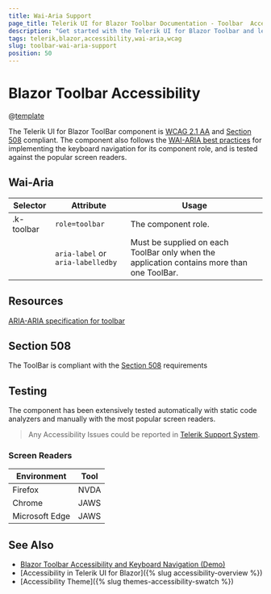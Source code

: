```yaml
---
title: Wai-Aria Support
page_title: Telerik UI for Blazor Toolbar Documentation - Toolbar  Accessibility
description: "Get started with the Telerik UI for Blazor Toolbar and learn about its accessibility support for WAI-ARIA, Section 508, and WCAG 2.1."
tags: telerik,blazor,accessibility,wai-aria,wcag
slug: toolbar-wai-aria-support
position: 50
---
```


# Blazor Toolbar Accessibility

@[template](/_contentTemplates/common/parameters-table-styles.md#table-layout)



The Telerik UI for Blazor ToolBar component is [WCAG 2.1 AA](https://www.w3.org/TR/WCAG21/) and [Section 508](http://www.section508.gov/) compliant. The component also follows the [WAI-ARIA best practices](https://www.w3.org/WAI/ARIA/apg/) for implementing the keyboard navigation for its component role, and is tested against the popular screen readers.

## Wai-Aria

| Selector | Attribute | Usage |
| -------- | --------- | ----- |
| .k-toolbar | `role=toolbar` | The component role. |
|  | `aria-label` or `aria-labelledby` | Must be supplied on each ToolBar only when the application contains more than one ToolBar. |

## Resources

[ARIA-ARIA specification for toolbar](https://www.w3.org/TR/wai-aria-1.2/#toolbar)

## Section 508


The ToolBar is compliant with the [Section 508](http://www.section508.gov/) requirements

## Testing


The component has been extensively tested automatically with static code analyzers and manually with the most popular screen readers.

> Any Accessibility Issues could be reported in [Telerik Support System](https://www.telerik.com/account/support-center).

### Screen Readers

| Environment | Tool |
| ----------- | ---- |
| Firefox | NVDA |
| Chrome | JAWS |
| Microsoft Edge | JAWS |



## See Also

* [Blazor Toolbar Accessibility and Keyboard Navigation (Demo)](https://demos.telerik.com/blazor-ui/toolbar/keyboard-navigation)
* [Accessibility in Telerik UI for Blazor]({% slug accessibility-overview %})
* [Accessibility Theme]({% slug themes-accessibility-swatch %})
